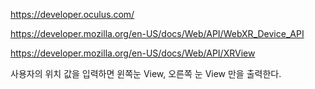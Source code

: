 https://developer.oculus.com/

https://developer.mozilla.org/en-US/docs/Web/API/WebXR_Device_API

https://developer.mozilla.org/en-US/docs/Web/API/XRView

사용자의 위치 값을 입력하면 윈쪽눈 View, 오른쪽 눈 View 만을 출력한다.
